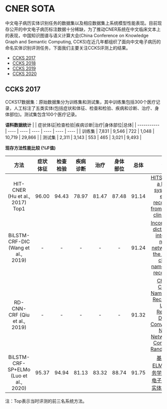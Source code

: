 # CNER SOTA #

中文电子病历实体识别任务的数据集以及相应数据集上系统模型性能表现。目前现存公开的中文电子病历标注数据十分稀缺，为了推动CNER系统在中文临床文本上的表现，中国知识图谱与语义计算大会(China Conference on Knowledge Graph and Semantic Computing, CCKS)在近几年都组织了面向中文电子病历的命名实体识别评测任务，下面我们主要关注CCKS评测上的结果。
 
- [CCKS 2017](#17)
- [CCKS 2018](#18)
- [CCKS 2019](#19)
- [CCKS 2020](#20)


## CCKS 2017  ##
<a name="17"></a>
CCKS17数据集：原始数据集分为训练集和测试集，其中训练集包括300个医疗记录，人工标注了五类实体(包括症状和体征、检查和检验、疾病和诊断、治疗、身体部位)。测试集包含100个医疗记录。 

**语料数据统计**
|  | 症状体征|检查检验|疾病诊断|治疗|身体部位|总体| 
| ----------- | ---- | ---- | ---- | ---- | ---- | ---- |
| 训练集 | 7,831	| 9,546	| 722 | 1,048 | 10,719 | 29,866 |
| 测试集 | 2,311	| 3,143 | 553 | 465 | 3,021 | 9,493 |


**现存方法性能比较 (%F值)**



| 方法 | 症状体征|检查检验|疾病诊断|治疗|身体部位|总体|论文|
| :----: | :----: | :----: | :----: | :----: | :----: | :----: | :----: |
| HIT-CNER (Hu et al., 2017) Top1 | 96.00 |	94.43 |	78.97 |	81.47 |	87.48 | 91.14 | [HITSZ_CNER: a hybrid system for entity recognition from Chinese clinical text](http://ceur-ws.org/Vol-1976/paper05.pdf) |
| BiLSTM-CRF-DIC (Wang et al., 2019) | - |	- |	- |	- |	- | 91.24 | [Incorporating dictionaries into deep neural networks for the chinese clinical named entity recognition](https://doi.org/10.1016/j.jbi.2019.103133) |
| RD-CNN-CRF (Qiu et al., 2019) | - |	- |	- |	- |	- | 91.32 | [Chinese Clinical Named Entity Recognition Using Residual Dilated Convolutional Neural Network with Conditional Random Field](https://doi.org/10.1109/TNB.2019.2908678) |
| BiLSTM-CRF-SP+ELMo (Luo et al., 2020) | 95.37 |	94.94 |	81.13 |	83.32 |	88.74 | 91.75 | [基于笔画ELMo和多任务学习的中文电子病历命名实体识别研究](https://nxgp.cnki.net/kcms/detail?v=3uoqIhG8C46NmWw7YpEsKMypi3qVj28LGACqMpRVR0Cx7F0z4nrArOkieaNEVV6aCvPFCLMxyD4Jd9UPWqorowq7bp%25mmd2BEnUre&uniplatform=NZKPT) |

注：Top表示当时评测的前三名系统方法。




